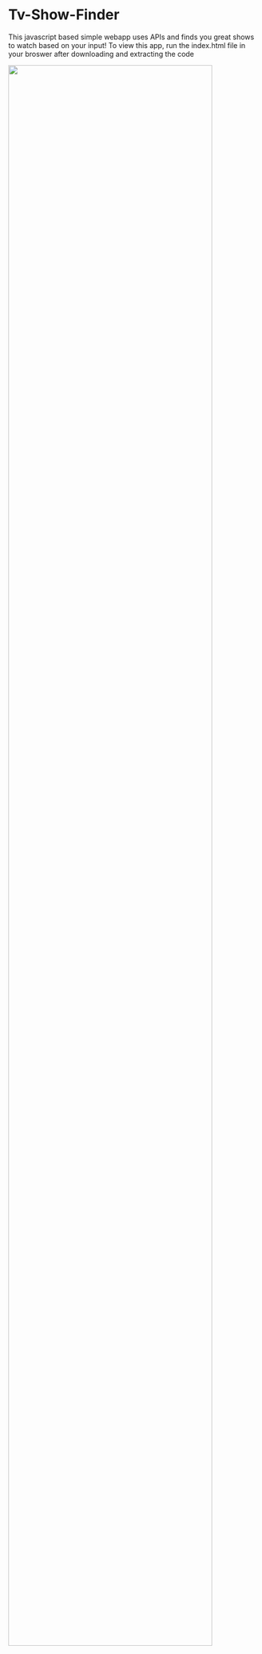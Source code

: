 # Tv-Show-Finder
This javascript based simple webapp uses APIs and finds you great shows to watch based on your input! To view this app, run the index.html file in your broswer after downloading and extracting the code

<img src="https://user-images.githubusercontent.com/115451412/197172606-0e6f6c61-5f7c-4abf-bc77-74bda469472f.png" width="90%"></img> 
